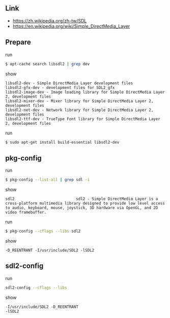 

## Link

* https://zh.wikipedia.org/zh-tw/SDL
* https://en.wikipedia.org/wiki/Simple_DirectMedia_Layer


## Prepare

run

``` sh
$ apt-cache search libsdl2 | grep dev
```

show

```
libsdl2-dev - Simple DirectMedia Layer development files
libsdl2-gfx-dev - development files for SDL2_gfx
libsdl2-image-dev - Image loading library for Simple DirectMedia Layer 2, development files
libsdl2-mixer-dev - Mixer library for Simple DirectMedia Layer 2, development files
libsdl2-net-dev - Network library for Simple DirectMedia Layer 2, development files
libsdl2-ttf-dev - TrueType Font library for Simple DirectMedia Layer 2, development files
```

run

``` sh
$ sudo apt-get install build-essential libsdl2-dev
```


## pkg-config

run

``` sh
$ pkg-config --list-all | grep sdl -i
```

show

```
sdl2                           sdl2 - Simple DirectMedia Layer is a cross-platform multimedia library designed to provide low level access to audio, keyboard, mouse, joystick, 3D hardware via OpenGL, and 2D video framebuffer.
```

run

``` sh
$ pkg-config --cflags --libs sdl2
```

show

```
-D_REENTRANT -I/usr/include/SDL2 -lSDL2
```

## sdl2-config

run

``` sh
sdl2-config --cflags --libs
```

show

```
-I/usr/include/SDL2 -D_REENTRANT
-lSDL2
```


